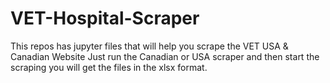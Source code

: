 # VET-Hospital-Scraper
This repos has jupyter files that will help you scrape the VET USA &amp; Canadian Website
Just run the Canadian or USA scraper and then start the scraping you will get the files in the xlsx format.
